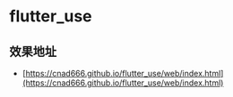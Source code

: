 # flutter_use

## 效果地址

- [https://cnad666.github.io/flutter_use/web/index.html](https://cnad666.github.io/flutter_use/web/index.html)

